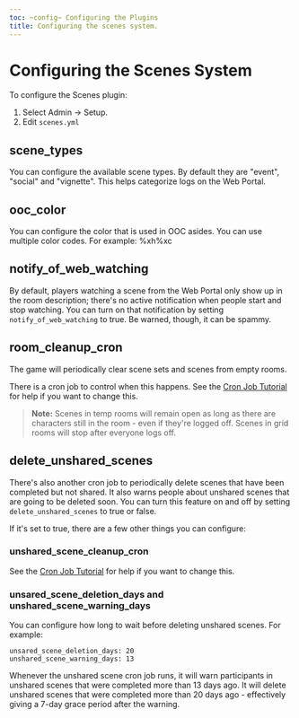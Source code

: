 ```yaml
---
toc: ~config~ Configuring the Plugins
title: Configuring the scenes system.
---
```

# Configuring the Scenes System

To configure the Scenes plugin:

1. Select Admin -> Setup.
2. Edit `scenes.yml`

## scene_types

You can configure the available scene types.  By default they are "event", "social" and "vignette".  This helps categorize logs on the Web Portal.

## ooc_color

You can configure the color that is used in OOC asides. You can use multiple color codes.  For example: %xh%xc

## notify_of_web_watching

By default, players watching a scene from the Web Portal only show up in the room description; there's no active notification when people start and stop watching.   You can turn on that notification by setting `notify_of_web_watching` to true.  Be warned, though, it can be spammy.

## room_cleanup_cron

The game will periodically clear scene sets and scenes from empty rooms.  

There is a cron job to control when this happens.  See the [Cron Job Tutorial](http://www.aresmush.com/tutorials/config/cron) for help if you want to change this.

> <i class="fa fa-exclamation-triangle"></i> **Note:** Scenes in temp rooms will remain open as long as there are characters still in the room - even if they're logged off.  Scenes in grid rooms will stop after everyone logs off.

## delete_unshared_scenes

There's also another cron job to periodically delete scenes that have been completed but not shared.  It also warns people about unshared scenes that are going to be deleted soon.   You can turn this feature on and off by setting `delete_unshared_scenes` to true or false.

If it's set to true, there are a few other things you can configure:

### unshared_scene_cleanup_cron

See the [Cron Job Tutorial](http://www.aresmush.com/tutorials/config/cron) for help if you want to change this.

### unsared_scene_deletion_days and unshared_scene_warning_days

You can configure how long to wait before deleting unshared scenes.  For example:

    unsared_scene_deletion_days: 20
    unshared_scene_warning_days: 13

Whenever the unshared scene cron job runs, it will warn participants in unshared scenes that were completed more than 13 days ago.  It will delete unshared scenes that were completed more than 20 days ago - effectively giving a 7-day grace period after the warning.
